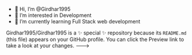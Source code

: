 - 👋 Hi, I’m @Girdhar1995
- 👀 I’m interested in Development
- 🌱 I’m currently learning Full Stack web development


Girdhar1995/Girdhar1995 is a ✨ special ✨ repository because its `README.md` (this file) appears on your GitHub profile.
You can click the Preview link to take a look at your changes.
--->
